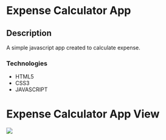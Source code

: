 # Expense Calculator App

## Description

A simple javascript app created to calculate expense.

### Technologies

- HTML5
- CSS3
- JAVASCRIPT

# Expense Calculator App View

<img src="images/screen-view.gif">
